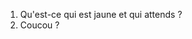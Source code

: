 <!DOCTYPE html>
<html>
    <head>
        <meta charset="utf8"/>
        <title>Sujet</title>
        <meta name="color-scheme" content="dark light">
        <meta name="viewport" content="width=device-width, initial-scale=1"/>
        <script  src="/skeleton/index.js"  type="module"     blocking="render" async></script>
        <script  src="/libs/sujet/index.js"  type="module"     blocking="render" async></script>
    </head>
    <body>
        <main>

1. <q-text pts="1">Qu'est-ce qui est jaune et qui attends ?</q-text>
2. <q-multitext count="3" pts="3" cols="2">Coucou ?</q-multitext>

</main>
    </body>
</html>